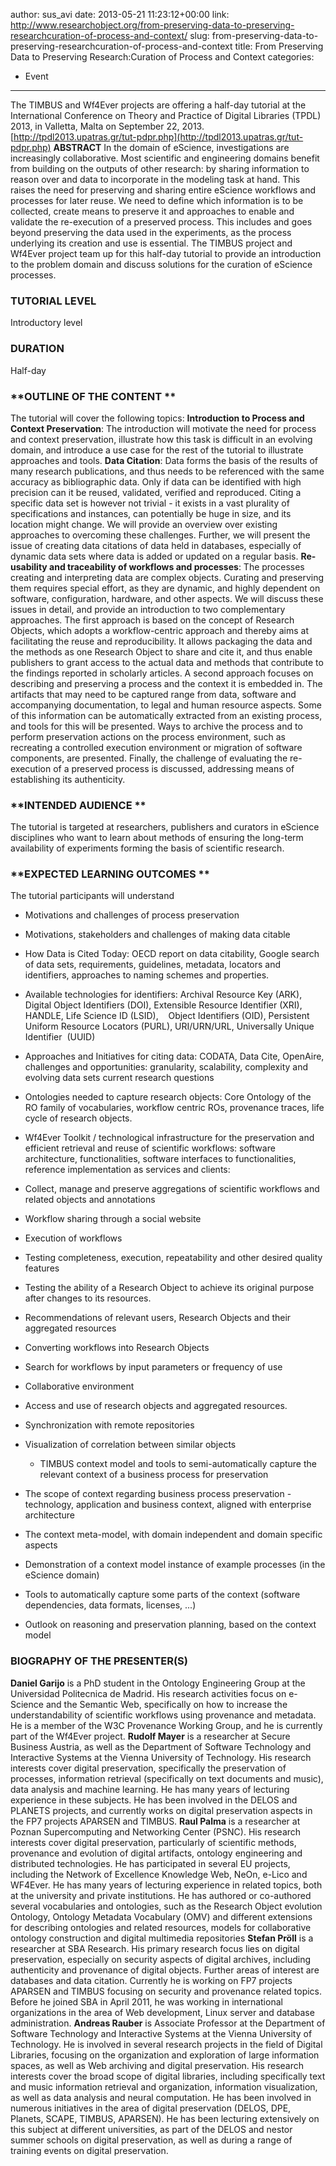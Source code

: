 author: sus_avi
date: 2013-05-21 11:23:12+00:00
link: http://www.researchobject.org/from-preserving-data-to-preserving-researchcuration-of-process-and-context/
slug: from-preserving-data-to-preserving-researchcuration-of-process-and-context
title: From Preserving Data to Preserving Research:Curation of Process and Context
categories:
- Event
---
The TIMBUS and Wf4Ever projects are offering a half-day tutorial at the International Conference on Theory and Practice of Digital Libraries (TPDL) 2013, in Valletta, Malta on September 22, 2013. [http://tpdl2013.upatras.gr/tut-pdpr.php](http://tpdl2013.upatras.gr/tut-pdpr.php)
**ABSTRACT**
In the domain of eScience, investigations are increasingly collaborative. Most scientific and engineering domains benefit from building on the outputs of other research: by sharing information to reason over and data to incorporate in the modeling task at hand. This raises the need for preserving and sharing entire eScience workflows and processes for later reuse. We need to define which information is to be collected, create means to preserve it and approaches to enable and validate the re-execution of a preserved process. This includes and goes beyond preserving the data used in the experiments, as the process underlying its creation and use is essential.
The TIMBUS project and Wf4Ever project team up for this half-day tutorial to provide an introduction to the problem domain and discuss solutions for the curation of eScience processes.


### **TUTORIAL LEVEL**


Introductory level


### **DURATION**


Half-day


### **OUTLINE OF THE CONTENT **


The tutorial will cover the following topics:
**Introduction to Process and Context Preservation**: The introduction will motivate the need for process and context preservation, illustrate how this task is difficult in an evolving domain, and introduce a use case for the rest of the tutorial to illustrate approaches and tools.
**Data Citation**: Data forms the basis of the results of many research publications, and thus needs to be referenced with the same accuracy as bibliographic data. Only if data can be identified with high precision can it be reused, validated, verified and reproduced. Citing a specific data set is however not trivial - it exists in a vast plurality of specifications and instances, can potentially be huge in size, and its location might change. We will provide an overview over existing approaches to overcoming these challenges. Further, we will present the issue of creating data citations of data held in databases, especially of dynamic data sets where data is added or updated on a regular basis.
**Re-usability and traceability of workflows and processes**: The processes creating and interpreting data are complex objects. Curating and preserving them requires special effort, as they are dynamic, and highly dependent on software, configuration, hardware, and other aspects. We will discuss these issues in detail, and provide an introduction to two complementary approaches.
The first approach is based on the concept of Research Objects, which adopts a workflow-centric approach and thereby aims at facilitating the reuse and reproducibility. It allows packaging the data and the methods as one Research Object to share and cite it, and thus enable publishers to grant access to the actual data and methods that contribute to the findings reported in scholarly articles.
A second approach focuses on describing and preserving a process and the context it is embedded in. The artifacts that may need to be captured range from data, software and accompanying documentation, to legal and human resource aspects. Some of this information can be automatically extracted from an existing process, and tools for this will be presented. Ways to archive the process and to perform preservation actions on the process environment, such as recreating a controlled execution environment or migration of software components, are presented. Finally, the challenge of evaluating the re-execution of a preserved process is discussed, addressing means of establishing its authenticity.


### **INTENDED AUDIENCE **


The tutorial is targeted at researchers, publishers and curators in eScience disciplines who want to learn about methods of ensuring the long-term availability of experiments forming the basis of scientific research.


### **EXPECTED LEARNING OUTCOMES **


The tutorial participants will understand



	
  * Motivations and challenges of process preservation



	
  * Motivations, stakeholders and challenges of making data citable



	
  * How Data is Cited Today: OECD report on data citability, Google search of data sets, requirements, guidelines, metadata, locators and identifiers, approaches to naming schemes and properties.



	
  * Available technologies for identifiers: Archival Resource Key (ARK),  Digital Object Identifiers (DOI), Extensible Resource Identifier (XRI), HANDLE, Life Science ID (LSID),    Object Identifiers (OID), Persistent Uniform Resource Locators (PURL), URI/URN/URL, Universally Unique Identifier  (UUID)



	
  * Approaches and Initiatives for citing data: CODATA, Data Cite, OpenAire, challenges and opportunities: granularity, scalability, complexity and evolving data sets current research questions



	
  * Ontologies needed to capture research objects: Core Ontology of the RO family of vocabularies, workflow centric ROs, provenance traces, life cycle of research objects.



	
  * Wf4Ever Toolkit / technological infrastructure for the preservation and efficient retrieval and reuse of scientific workflows: software architecture, functionalities, software interfaces to functionalities, reference implementation as services and clients:


- Collect, manage and preserve aggregations of scientific workflows and related objects and annotations
- Workflow sharing through a social website
- Execution of workflows
- Testing completeness, execution, repeatability and other desired quality features
- Testing the ability of a Research Object to achieve its original purpose after changes to its resources.
- Recommendations of relevant users, Research Objects and their aggregated resources
- Converting workflows into Research Objects
- Search for workflows by input parameters or frequency of use
- Collaborative environment
- Access and use of research objects and aggregated resources.
- Synchronization with remote repositories
- Visualization of correlation between similar objects

	
  * TIMBUS context model and tools to semi-automatically capture the relevant context of a business process for preservation


- The scope of context regarding business process preservation - technology, application and business context, aligned with enterprise architecture
- The context meta-model, with domain independent and domain specific aspects
- Demonstration of a context model instance of example processes (in the eScience domain)
- Tools to automatically capture some parts of the context (software dependencies, data formats, licenses, ...)
- Outlook on reasoning and preservation planning, based on the context model



### **BIOGRAPHY OF THE PRESENTER(S)**


**Daniel Garijo** is a PhD student in the Ontology Engineering Group at the Universidad Politecnica de Madrid. His research activities focus on e-Science and the Semantic Web, specifically on how to increase the understandability of scientific workflows using provenance and metadata. He is a member of the W3C Provenance Working Group, and he is currently part of the Wf4Ever project.
**Rudolf Mayer** is a researcher at Secure Business Austria, as well as the Department of Software Technology and Interactive Systems at the Vienna University of Technology. His research interests cover digital preservation, specifically the preservation of processes, information retrieval (specifically on text documents and music), data analysis and machine learning. He has many years of lecturing experience in these subjects. He has been involved in the DELOS and PLANETS projects, and currently works on digital preservation aspects in the FP7 projects APARSEN and TIMBUS.
**Raul Palma** is a researcher at Poznan Supercomputing and Networking Center (PSNC). His research interests cover digital preservation, particularly of scientific methods, provenance and evolution of digital artifacts, ontology engineering and distributed technologies. He has participated in several EU projects, including the Network of Excellence Knowledge Web, NeOn, e-Lico and WF4Ever. He has many years of lecturing experience in related topics, both at the university and private institutions. He has authored or co-authored several vocabularies and ontologies, such as the Research Object evolution Ontology, Ontology Metadata Vocabulary (OMV) and different extensions for describing ontologies and related resources, models for collaborative ontology construction and digital multimedia repositories
**Stefan Pröll** is a researcher at SBA Research. His primary research focus lies on digital preservation, especially on security aspects of digital archives, including authenticity and provenance of digital objects. Further areas of interest are databases and data citation. Currently he is working on FP7 projects APARSEN and TIMBUS focusing on security and provenance related topics. Before he joined SBA in April 2011, he was working in international organizations in the area of Web development, Linux server and database administration.
**Andreas Rauber** is Associate Professor at the Department of Software Technology and Interactive Systems at the Vienna University of Technology. He is involved in several research projects in the field of Digital Libraries, focusing on the organization and exploration of large information spaces, as well as Web archiving and digital preservation. His research interests cover the broad scope of digital libraries, including specifically text and music information retrieval and organization, information visualization, as well as data analysis and neural computation. He has been involved in numerous initiatives in the area of digital preservation (DELOS, DPE, Planets, SCAPE, TIMBUS, APARSEN). He has been lecturing extensively on this subject at different universities, as part of the DELOS and nestor summer schools on digital preservation, as well as during a range of training events on digital preservation.
